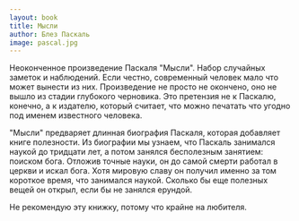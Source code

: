 ```yaml
---
layout: book
title: Мысли
author: Блез Паскаль
image: pascal.jpg
---
```


Неоконченное произведение Паскаля "Мысли". Набор случайных заметок и
наблюдений. Если честно, современный человек мало что может вынести из
них. Произведение не просто не окончено, оно не вышло из стадии глубокого
черновика. Это претензия не к Паскалю, конечно, а к издателю, который считает,
что можно печатать что угодно под именем известного человека.

"Мысли" предваряет длинная биография Паскаля, которая добавляет книге
полезности. Из биографии мы узнаем, что Паскаль занимался наукой до тридцати
лет, а потом занялся бесполезным занятием: поиском бога. Отложив точные науки,
он до самой смерти работал в церкви и искал бога. Хотя мировую славу он получил
именно за том короткое время, что занимался наукой. Сколько бы еще полезных
вещей он открыл, если бы не занялся ерундой.

Не рекомендую эту книжку, потому что крайне на любителя.
